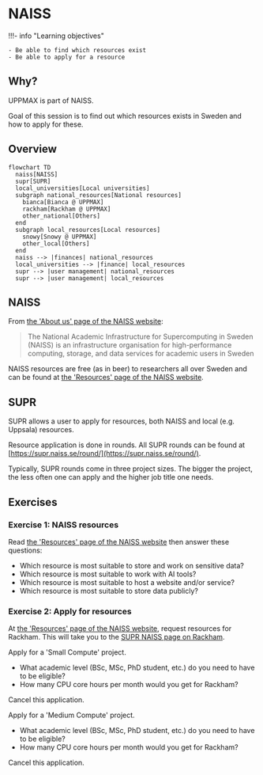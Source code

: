 # NAISS

!!!- info "Learning objectives"

    - Be able to find which resources exist
    - Be able to apply for a resource

## Why?

UPPMAX is part of NAISS.

Goal of this session is to find out which resources exists in Sweden
and how to apply for these.

## Overview

```mermaid
flowchart TD
  naiss[NAISS]
  supr[SUPR]
  local_universities[Local universities]
  subgraph national_resources[National resources]
    bianca[Bianca @ UPPMAX]
    rackham[Rackham @ UPPMAX]
    other_national[Others]
  end
  subgraph local_resources[Local resources]
    snowy[Snowy @ UPPMAX]
    other_local[Others]
  end
  naiss --> |finances| national_resources
  local_universities --> |finance| local_resources
  supr --> |user management| national_resources
  supr --> |user management| local_resources  
```

## NAISS

From [the 'About us' page of the NAISS website](https://www.naiss.se/about-us/):

> The National Academic Infrastructure for Supercomputing in Sweden (NAISS)
> is an infrastructure organisation for high-performance computing,
> storage, and data services for academic users in Sweden

NAISS resources are free (as in beer) to researchers all over Sweden
and can be found at [the 'Resources' page of the NAISS website](https://www.naiss.se/resources/).

## SUPR

SUPR allows a user to apply for resources,
both NAISS and local (e.g. Uppsala) resources.

Resource application is done in rounds.
All SUPR rounds can be found at [https://supr.naiss.se/round/](https://supr.naiss.se/round/).

Typically, SUPR rounds come in three project sizes. The bigger the
project, the less often one can apply and the higher job title one needs.

## Exercises

### Exercise 1: NAISS resources

Read [the 'Resources' page of the NAISS website](https://www.naiss.se/resources/)
then answer these questions:

- Which resource is most suitable to store and work on sensitive data?
- Which resource is most suitable to work with AI tools?
- Which resource is most suitable to host a website and/or service?
- Which resource is most suitable to store data publicly?

### Exercise 2: Apply for resources

At [the 'Resources' page of the NAISS website](https://www.naiss.se/resources/),
request resources for Rackham. This will take you to
the [SUPR NAISS page on Rackham](https://supr.naiss.se/resource/rackham/).

Apply for a 'Small Compute' project.

- What academic level (BSc, MSc, PhD student, etc.) do you need to have to be eligible?
- How many CPU core hours per month would you get for Rackham?

Cancel this application.

Apply for a 'Medium Compute' project.

- What academic level (BSc, MSc, PhD student, etc.) do you need to have to be eligible?
- How many CPU core hours per month would you get for Rackham?

Cancel this application.
